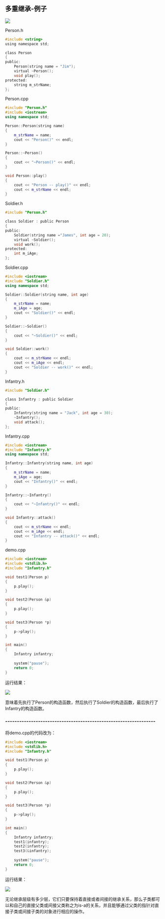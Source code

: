 ## 多重继承-例子

![](./要求1.png)

Person.h
```h
#include <string>
using namespace std;

class Person
{
public:
	Person(string name = "Jim");
	virtual ~Person();
	void play();
protected:
	string m_strName;
};
```

Person.cpp
```cpp
#include "Person.h"
#include <iostream>
using namespace std;

Person::Person(string name)
{
	m_strName = name;
	cout << "Person()" << endl;
}

Person::~Person()
{
	cout << "~Person()" << endl;
}

void Person::play()
{
	cout << "Person -- play()" << endl;
	cout << m_strName << endl;
}
```

Soldier.h
```h
#include "Person.h"

class Soldier : public Person
{
public:
	Soldier(string name ="James", int age = 20);
	virtual ~Soldier();
	void work();
protected:
	int m_iAge;
};
```

Soldier.cpp
```cpp
#include <iostream>
#include "Soldier.h"
using namespace std;

Soldier::Soldier(string name, int age)
{
	m_strName = name;
	m_iAge = age;
	cout << "Soldier()" << endl;
}

Soldier::~Soldier()
{
	cout << "~Soldier()" << endl;
}

void Soldier::work()
{
	cout << m_strName << endl;
	cout << m_iAge << endl;
	cout << "Soldier -- work()" << endl;
}
```

Infantry.h
```h
#include "Soldier.h"

class Infantry : public Soldier
{
public:
	Infantry(string name = "Jack", int age = 30);
	~Infantry();
	void attack();
};
```

Infantry.cpp
```cpp
#include <iostream>
#include "Infantry.h"
using namespace std;

Infantry::Infantry(string name, int age)
{
	m_strName = name;
	m_iAge = age;
	cout << "Infantry()" << endl;
}

Infantry::~Infantry()
{
	cout << "~Infantry()" << endl;
}

void Infantry::attack()
{
	cout << m_strName << endl;
	cout << m_iAge << endl;
	cout << "Infantry -- attack()" << endl;
}
```

demo.cpp
```cpp
#include <iostream>
#include <stdlib.h>
#include "Infantry.h"

void test1(Person p)
{
	p.play();
}

void test2(Person &p)
{
	p.play();
}

void test3(Person *p)
{
	p->play();
}

int main()
{
	Infantry infantry;
	
	system("pause");
	return 0;
}
```

运行结果：

![](./运行结果1.png)

意味着先执行了Person的构造函数，然后执行了Soldier的构造函数，最后执行了Infantry的构造函数。

### ----------------------------------------------------------------
将demo.cpp的代码改为：
```cpp
#include <iostream>
#include <stdlib.h>
#include "Infantry.h"

void test1(Person p)
{
	p.play();
}

void test2(Person &p)
{
	p.play();
}

void test3(Person *p)
{
	p->play();
}

int main()
{
	Infantry infantry;
	test1(infantry);
	test2(infantry);
	test3(&infantry);
	
	system("pause");
	return 0;
}
```

运行结果：

![](./运行结果2.png)

无论继承层级有多少层，它们只要保持着直接或者间接的继承关系，那么子类都可以和自己的直接父类或间接父类称之为is-a的关系，并且能够通过父类的指针对直接子类或间接子类的对象进行相应的操作。
